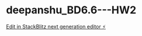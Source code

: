 # deepanshu_BD6.6---HW2

[Edit in StackBlitz next generation editor ⚡️](https://stackblitz.com/~/github.com/deeps-ctrl/deepanshu_BD6.6---HW2)
